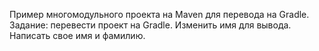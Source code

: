 Пример многомодульного проекта на Maven для перевода на Gradle. 
Задание: перевести проект на Gradle. Изменить имя для вывода. Написать свое имя и фамилию.
